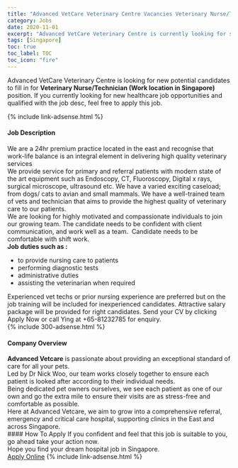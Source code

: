 ```yaml
---
title: "Advanced VetCare Veterinary Centre Vacancies Veterinary Nurse/Technician (Work location in Singapore)" 
category: Jobs 
date: 2020-11-01 
excerpt: "Advanced VetCare Veterinary Centre is currently looking for suitable person to fill in the Veterinary Nurse/Technician (Work location in Singapore) which positioned at Singapore" 
tags: [Singapore] 
toc: true 
toc_label: TOC 
toc_icon: "fire" 
--- 
```


<p>Advanced VetCare Veterinary Centre is looking for new potential candidates to fill in for <b>Veterinary Nurse/Technician (Work location in Singapore)</b> position. If you currently looking for new healthcare job opportunities and qualified with the job desc, feel free to apply this job.
</p>{% include link-adsense.html %} 
<div><div><h4>Job Description</h4></div><div><div><span><div><div>We are a 24hr premium practice located in the east and recognise that work-life balance is an integral element in delivering high quality veterinary services</div><div>We provide service for primary and referral patients with modern state of the art equipment such as Endoscopy, CT, Fluoroscopy, Digital x rays, surgical microscope, ultrasound etc. We have a varied exciting caseload; from dogs/ cats to avian and small mammals. We have a well-trained team of vets and technician that aims to provide the highest quality of veterinary care to our patients.</div><div>We are looking for highly motivated and compassionate individuals to join our growing team. The candidate needs to be confident with client communication, and work well as a team.&#160; Candidate needs to be comfortable with shift work.</div><div><strong>Job duties such as :</strong></div><ul><li>to&#160;provide nursing care to patients</li><li>performing diagnostic tests</li><li>administrative duties&#160;</li><li>assisting the veterinarian when required&#160;</li></ul><div>Experienced vet techs or prior nursing experience are preferred but on the job training will be included for inexperienced candidates. Attractive salary package will be provided for right candidates. Send your CV by clicking Apply Now or call Ying at +65-81232785 for enquiry.</div></div></span></div></div></div> 
{% include 300-adsense.html %} 
<div><div><h4>Company Overview</h4></div><div><div><span><div><div>
<div><strong>Advanced Vetcare</strong> is passionate about providing an exceptional standard of care for all your pets.</div>
<div>Led by Dr Nick Woo, our team works closely together to ensure each patient is looked after according to their individual needs.</div>
<div>Being dedicated pet owners ourselves, we see each patient as one of our own and go the extra mile to ensure their visits are as stress-free and comfortable as possible.</div>
<div>Here at Advanced Vetcare, we aim to grow into a comprehensive referral, emergency and critical care hospital, supporting clinics in the East and across Singapore.</div>
</div></div></span></div></div></div> 
#### How To Apply 
If you confident and feel that this job is suitable to you, go ahead take your action now. <br/> 
Hope you find your dream hospital job in Singapore. <br/> 
<a href="https://www.jobstreet.com.my/en/job/veterinary-nurse-technician-work-location-in-singapore-8147498/origin/sg?jobId=jobstreet-sg-job-8147498&sectionRank=16&token=0~b7ddd7c8-cfbc-41e7-9bf1-8b034c94970f&fr=SRP%20View%20In%20New%20Ta" class="btn btn--warning" target="_blank" rel="nofollow noopenner">Apply Online</a> 
{% include link-adsense.html %} 